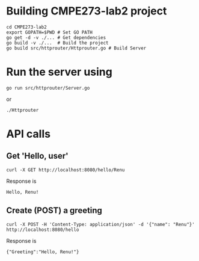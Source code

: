 # Building CMPE273-lab2 project

```
cd CMPE273-lab2
export GOPATH=$PWD # Set GO PATH
go get -d -v ./... # Get dependencies 
go build -v ./...  # Build the project
go build src/httprouter/Httprouter.go # Build Server 
```

# Run the server using
```
go run src/httprouter/Server.go
```
or 
```
./Httprouter 
```

# API calls
## Get 'Hello, user'

```
curl -X GET http://localhost:8080/hello/Renu
```

Response is
```
Hello, Renu!
```

## Create (POST) a greeting 

```
curl -X POST -H 'Content-Type: application/json' -d '{"name": "Renu"}' http://localhost:8080/hello
```

Response is
```
{"Greeting":"Hello, Renu!"}
```


